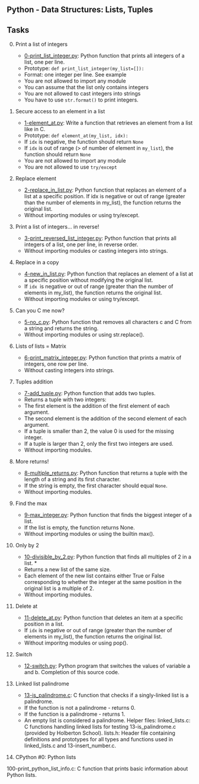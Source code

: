 ## Python - Data Structures: Lists, Tuples


## Tasks

0. Print a list of integers

	- [0-print_list_integer.py](https://github.com/Callistus25/alx-higher_level_programming/blob/master/0x03-python-data_structures/0-print_list_integer.py): Python function that prints all integers of a list, one per line.
	- Prototype: `def print_list_integer(my_list=[]):`
	- Format: one integer per line. See example
	- You are not allowed to import any module
	- You can assume that the list only contains integers
	- You are not allowed to cast integers into strings
	- You have to use `str.format()` to print integers.

1. Secure access to an element in a list

	- [1-element_at.py](https://github.com/Callistus25/alx-higher_level_programming/blob/master/0x03-python-data_structures/1-element_at.py): Write a function that retrieves an element from a list like in C.
	- Prototype: `def element_at(my_list, idx):`
	- If `idx` is negative, the function should return `None`
	- If `idx` is out of range (> of number of element in `my_list`), the function should return `None`
	- You are not allowed to import any module
	- You are not allowed to use `try/except`

2. Replace element

	- [2-replace_in_list.py](https://github.com/Callistus25/alx-higher_level_programming/blob/master/0x03-python-data_structures/2-replace_in_list.py): Python function that replaces an element of a list at a specific position.
If idx is negative or out of range (greater than the number of elements in my_list), the function returns the original list.
	- Without importing modules or using try/except.

3. Print a list of integers... in reverse!

	- [3-print_reversed_list_integer.py](https://github.com/Callistus25/alx-higher_level_programming/blob/master/0x03-python-data_structures/3-print_reversed_list_integer.py): Python function that prints all integers of a list, one per line, in reverse order.
	- Without importing modules or casting integers into strings.

4. Replace in a copy

	- [4-new_in_list.py](https://github.com/Callistus25/alx-higher_level_programming/blob/master/0x03-python-data_structures/4-new_in_list.py): Python function that replaces an element of a list at a specific position without modifying the original list.
	- If `idx `is negative or out of range (greater than the number of elements in my_list), the function returns the original list.
	- Without importing modules or using try/except.

5. Can you C me now?

	- [5-no_c.py](https://github.com/Callistus25/alx-higher_level_programming/blob/master/0x03-python-data_structures/5-no_c.py): Python function that removes all characters c and C from a string and returns the string.
	- Without importing modules or using str.replace().

6. Lists of lists = Matrix

	- [6-print_matrix_integer.py](https://github.com/Callistus25/alx-higher_level_programming/blob/master/0x03-python-data_structures/6-print_matrix_integer.py): Python function that prints a matrix of integers, one row per line.
	- Without casting integers into strings.

7. Tuples addition

	- [7-add_tuple.py](https://github.com/Callistus25/alx-higher_level_programming/blob/master/0x03-python-data_structures/7-add_tuple.py): Python function that adds two tuples.
	- Returns a tuple with two integers:
	- The first element is the addition of the first element of each argument.
	- The second element is the addition of the second element of each argument.
	- If a tuple is smaller than 2, the value 0 is used for the missing integer.
	- If a tuple is larger than 2, only the first two integers are used.
	- Without importing modules.

8. More returns!

	- [8-multiple_returns.py](https://github.com/Callistus25/alx-higher_level_programming/blob/master/0x03-python-data_structures/8-multiple_returns.py): Python function that returns a tuple with the length of a string and its first character.
	- If the string is empty, the first character should equal `None`.
	- Without importing modules.

9. Find the max

	- [9-max_integer.py](https://github.com/Callistus25/alx-higher_level_programming/blob/master/0x03-python-data_structures/9-max_integer.py): Python function that finds the biggest integer of a list.
	- If the list is empty, the function returns None.
	- Without importing modules or using the builtin max().

10. Only by 2

	- [10-divisible_by_2.py](https://github.com/Callistus25/alx-higher_level_programming/blob/master/0x03-python-data_structures/10-divisible_by_2.py): Python function that finds all multiples of 2 in a list. *
	- Returns a new list of the same size. 
	- Each element of the new list contains either True or False corresponding to whether the integer at the same position in the original list is a multiple of 2.
	- Without importing modules.

11. Delete at

	- [11-delete_at.py](https://github.com/Callistus25/alx-higher_level_programming/blob/master/0x03-python-data_structures/11-delete_at.py): Python function that deletes an item at a specific position in a list.
	- If `idx` is negative or out of range (greater than the number of elements in my_list), the function returns the original list.
	- Without imporitng modules or using pop().

12. Switch

	- [12-switch.py](https://github.com/Callistus25/alx-higher_level_programming/blob/master/0x03-python-data_structures/12-switch.py): Python program that switches the values of variable a and b.
Completion of this source code.

13. Linked list palindrome

	- [13-is_palindrome.c](https://github.com/Callistus25/alx-higher_level_programming/blob/master/0x03-python-data_structures/13-is_palindrome.c): C function that checks if a singly-linked list is a palindrome.
	- If the function is not a palindrome - returns 0.
	- If the function is a palindrome - returns 1.
	- An empty list is considered a palindrome.
Helper files:
linked_lists.c: C functions handling linked lists for testing 13-is_palindrome.c (provided by Holberton School).
lists.h: Header file containing definitions and prototypes for all types and functions used in linked_lists.c and 13-insert_number.c.
14. CPython #0: Python lists

100-print_python_list_info.c: C function that prints basic information about Python lists.

